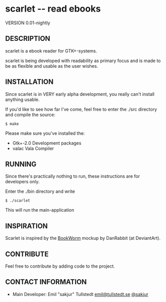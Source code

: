 scarlet -- read ebooks
======================

VERSION 0.01-nightly

## DESCRIPTION

scarlet is a ebook reader for GTK+-systems.

scarlet is being developed with readability as primary focus and is made to be as flexible and usable as the user wishes.

## INSTALLATION

Since scarlet is in VERY early alpha development, you really can't install anything usable.

If you'd like to see how far I've come, feel free to enter the ./src directory and compile the source:

    $ make

Please make sure you've installed the:

* Gtk+-2.0 Development packages
* valac Vala Compiler

## RUNNING

Since there's practically nothing to run, these instructions are for developers only.

Enter the ./bin directory and write

    $ ./scarlet

This will run the main-application

## INSPIRATION

Scarlet is inspired by the [BookWorm](http://danrabbit.deviantart.com/art/BookWorm-239349207) mockup by DanRabbit (at DeviantArt).

## CONTRIBUTE

Feel free to contribute by adding code to the project.

## CONTACT INFORMATION

- Main Developer: Emil "sakjur" Tullstedt <emil@tullstedt.se> [@sakjur](http://twitter.com/sakjur)
